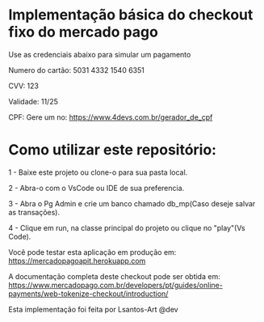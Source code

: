 # Implementação básica do checkout fixo do mercado pago


Use as credenciais abaixo para simular um pagamento

Numero do cartão: 5031 4332 1540 6351

CVV: 123

Validade: 11/25

CPF: Gere um no: https://www.4devs.com.br/gerador_de_cpf


# Como utilizar este repositório: 

1 - Baixe este projeto ou clone-o para sua pasta local.

2 - Abra-o com o VsCode ou IDE de sua preferencia.

3 - Abra o Pg Admin e crie um banco chamado db_mp(Caso deseje salvar as transações).

4 - Clique em run, na classe principal do projeto ou clique no "play"(Vs Code).

Você pode testar esta aplicação em produção em:
https://mercadopagoapit.herokuapp.com

A documentação completa deste checkout pode ser obtida em: 
https://www.mercadopago.com.br/developers/pt/guides/online-payments/web-tokenize-checkout/introduction/

Esta implementação foi feita por Lsantos-Art @dev
